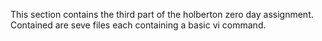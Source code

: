 This section contains the third part of the holberton zero day assignment. Contained are seve files each containing a basic vi command.
